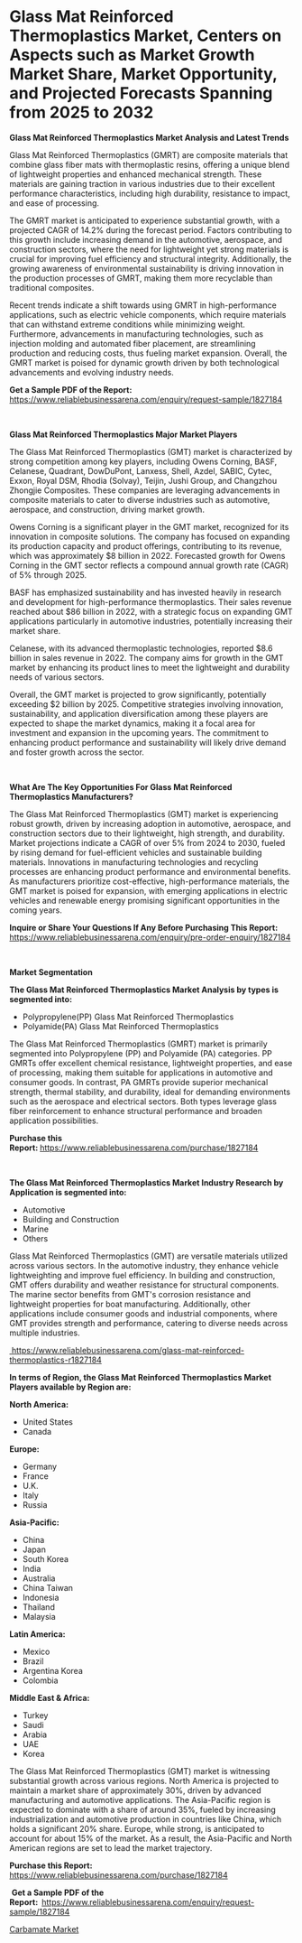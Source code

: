 <p><h1>Glass Mat Reinforced Thermoplastics Market, Centers on Aspects such as Market Growth Market Share, Market Opportunity, and Projected Forecasts Spanning from 2025 to 2032</h1></p><p><strong>Glass Mat Reinforced Thermoplastics Market Analysis and Latest Trends</strong></p>
<p><p>Glass Mat Reinforced Thermoplastics (GMRT) are composite materials that combine glass fiber mats with thermoplastic resins, offering a unique blend of lightweight properties and enhanced mechanical strength. These materials are gaining traction in various industries due to their excellent performance characteristics, including high durability, resistance to impact, and ease of processing.</p><p>The GMRT market is anticipated to experience substantial growth, with a projected CAGR of 14.2% during the forecast period. Factors contributing to this growth include increasing demand in the automotive, aerospace, and construction sectors, where the need for lightweight yet strong materials is crucial for improving fuel efficiency and structural integrity. Additionally, the growing awareness of environmental sustainability is driving innovation in the production processes of GMRT, making them more recyclable than traditional composites.</p><p>Recent trends indicate a shift towards using GMRT in high-performance applications, such as electric vehicle components, which require materials that can withstand extreme conditions while minimizing weight. Furthermore, advancements in manufacturing technologies, such as injection molding and automated fiber placement, are streamlining production and reducing costs, thus fueling market expansion. Overall, the GMRT market is poised for dynamic growth driven by both technological advancements and evolving industry needs.</p></p>
<p><strong>Get a Sample PDF of the Report:&nbsp;</strong> <a href="https://www.reliablebusinessarena.com/enquiry/request-sample/1827184?utm_campaign=2095&utm_medium=2&utm_source=Github&utm_content=ia&utm_term=31012025&utm_id=glass-mat-reinforced-thermoplastics">https://www.reliablebusinessarena.com/enquiry/request-sample/1827184</a></p>
<p>&nbsp;</p>
<p><strong>Glass Mat Reinforced Thermoplastics Major Market Players</strong></p>
<p><p>The Glass Mat Reinforced Thermoplastics (GMT) market is characterized by strong competition among key players, including Owens Corning, BASF, Celanese, Quadrant, DowDuPont, Lanxess, Shell, Azdel, SABIC, Cytec, Exxon, Royal DSM, Rhodia (Solvay), Teijin, Jushi Group, and Changzhou Zhongjie Composites. These companies are leveraging advancements in composite materials to cater to diverse industries such as automotive, aerospace, and construction, driving market growth.</p><p>Owens Corning is a significant player in the GMT market, recognized for its innovation in composite solutions. The company has focused on expanding its production capacity and product offerings, contributing to its revenue, which was approximately $8 billion in 2022. Forecasted growth for Owens Corning in the GMT sector reflects a compound annual growth rate (CAGR) of 5% through 2025.</p><p>BASF has emphasized sustainability and has invested heavily in research and development for high-performance thermoplastics. Their sales revenue reached about $86 billion in 2022, with a strategic focus on expanding GMT applications particularly in automotive industries, potentially increasing their market share.</p><p>Celanese, with its advanced thermoplastic technologies, reported $8.6 billion in sales revenue in 2022. The company aims for growth in the GMT market by enhancing its product lines to meet the lightweight and durability needs of various sectors.</p><p>Overall, the GMT market is projected to grow significantly, potentially exceeding $2 billion by 2025. Competitive strategies involving innovation, sustainability, and application diversification among these players are expected to shape the market dynamics, making it a focal area for investment and expansion in the upcoming years. The commitment to enhancing product performance and sustainability will likely drive demand and foster growth across the sector.</p></p>
<p>&nbsp;</p>
<p><strong>What Are The Key Opportunities For Glass Mat Reinforced Thermoplastics Manufacturers?</strong></p>
<p><p>The Glass Mat Reinforced Thermoplastics (GMT) market is experiencing robust growth, driven by increasing adoption in automotive, aerospace, and construction sectors due to their lightweight, high strength, and durability. Market projections indicate a CAGR of over 5% from 2024 to 2030, fueled by rising demand for fuel-efficient vehicles and sustainable building materials. Innovations in manufacturing technologies and recycling processes are enhancing product performance and environmental benefits. As manufacturers prioritize cost-effective, high-performance materials, the GMT market is poised for expansion, with emerging applications in electric vehicles and renewable energy promising significant opportunities in the coming years.</p></p>
<p><strong>Inquire or Share Your Questions If Any Before Purchasing This Report:</strong> <a href="https://www.reliablebusinessarena.com/enquiry/pre-order-enquiry/1827184?utm_campaign=2095&utm_medium=2&utm_source=Github&utm_content=ia&utm_term=31012025&utm_id=glass-mat-reinforced-thermoplastics">https://www.reliablebusinessarena.com/enquiry/pre-order-enquiry/1827184</a></p>
<p>&nbsp;</p>
<p><strong>Market Segmentation</strong></p>
<p><strong>The Glass Mat Reinforced Thermoplastics Market Analysis by types is segmented into:</strong></p>
<p><ul><li>Polypropylene(PP) Glass Mat Reinforced Thermoplastics</li><li>Polyamide(PA) Glass Mat Reinforced Thermoplastics</li></ul></p>
<p><p>The Glass Mat Reinforced Thermoplastics (GMRT) market is primarily segmented into Polypropylene (PP) and Polyamide (PA) categories. PP GMRTs offer excellent chemical resistance, lightweight properties, and ease of processing, making them suitable for applications in automotive and consumer goods. In contrast, PA GMRTs provide superior mechanical strength, thermal stability, and durability, ideal for demanding environments such as the aerospace and electrical sectors. Both types leverage glass fiber reinforcement to enhance structural performance and broaden application possibilities.</p></p>
<p><strong>Purchase this Report:&nbsp;</strong><a href="https://www.reliablebusinessarena.com/purchase/1827184?utm_campaign=2095&utm_medium=2&utm_source=Github&utm_content=ia&utm_term=31012025&utm_id=glass-mat-reinforced-thermoplastics">https://www.reliablebusinessarena.com/purchase/1827184</a></p>
<p>&nbsp;</p>
<p><strong>The Glass Mat Reinforced Thermoplastics Market Industry Research by Application is segmented into:</strong></p>
<p><ul><li>Automotive</li><li>Building and Construction</li><li>Marine</li><li>Others</li></ul></p>
<p><p>Glass Mat Reinforced Thermoplastics (GMT) are versatile materials utilized across various sectors. In the automotive industry, they enhance vehicle lightweighting and improve fuel efficiency. In building and construction, GMT offers durability and weather resistance for structural components. The marine sector benefits from GMT's corrosion resistance and lightweight properties for boat manufacturing. Additionally, other applications include consumer goods and industrial components, where GMT provides strength and performance, catering to diverse needs across multiple industries.</p></p>
<p><a href="https://www.reliablebusinessarena.com/glass-mat-reinforced-thermoplastics-r1827184?utm_campaign=2095&utm_medium=2&utm_source=Github&utm_content=ia&utm_term=31012025&utm_id=glass-mat-reinforced-thermoplastics">&nbsp;https://www.reliablebusinessarena.com/glass-mat-reinforced-thermoplastics-r1827184</a></p>
<p><strong>In terms of Region, the Glass Mat Reinforced Thermoplastics Market Players available by Region are:</strong></p>
<p>
    <p> <strong> North America: </strong>
        <ul>
            <li>United States</li>
            <li>Canada</li>
        </ul>
        </p> 
    <p> <strong> Europe: </strong>
        <ul>
            <li>Germany</li>
            <li>France</li>
            <li>U.K.</li>
            <li>Italy</li>
            <li>Russia</li>
        </ul>
        </p> 
    <p> <strong> Asia-Pacific: </strong>
        <ul>
            <li>China</li>
            <li>Japan</li>
            <li>South Korea</li>
            <li>India</li>
            <li>Australia</li>
            <li>China Taiwan</li>
            <li>Indonesia</li>
            <li>Thailand</li>
            <li>Malaysia</li>
        </ul>
        </p> 
    <p> <strong> Latin America: </strong>
        <ul>
            <li>Mexico</li>
            <li>Brazil</li>
            <li>Argentina Korea</li>
            <li>Colombia</li>
        </ul>
        </p> 
    <p> <strong> Middle East & Africa: </strong>
        <ul>
            <li>Turkey</li>
            <li>Saudi</li>
            <li>Arabia</li>
            <li>UAE</li>
            <li>Korea</li>
        </ul>
    </p>
    </p>
<p><p>The Glass Mat Reinforced Thermoplastics (GMT) market is witnessing substantial growth across various regions. North America is projected to maintain a market share of approximately 30%, driven by advanced manufacturing and automotive applications. The Asia-Pacific region is expected to dominate with a share of around 35%, fueled by increasing industrialization and automotive production in countries like China, which holds a significant 20% share. Europe, while strong, is anticipated to account for about 15% of the market. As a result, the Asia-Pacific and North American regions are set to lead the market trajectory.</p></p>
<p><strong>Purchase this Report: </strong><a href="https://www.reliablebusinessarena.com/purchase/1827184?utm_campaign=2095&utm_medium=2&utm_source=Github&utm_content=ia&utm_term=31012025&utm_id=glass-mat-reinforced-thermoplastics">https://www.reliablebusinessarena.com/purchase/1827184</a></p>
<p>&nbsp;<strong>Get a Sample PDF of the Report:&nbsp;&nbsp;</strong><a href="https://www.reliablebusinessarena.com/enquiry/request-sample/1827184?utm_campaign=2095&utm_medium=2&utm_source=Github&utm_content=ia&utm_term=31012025&utm_id=glass-mat-reinforced-thermoplastics">https://www.reliablebusinessarena.com/enquiry/request-sample/1827184</a></p>
<p><strong></strong></p>
<p><p><a href="https://github.com/mauripalmi/Market-Research-Report-List-6/blob/main/carbamate-market.md?utm_campaign=2095&utm_medium=2&utm_source=Github&utm_content=ia&utm_term=31012025&utm_id=glass-mat-reinforced-thermoplastics">Carbamate Market</a></p></p>